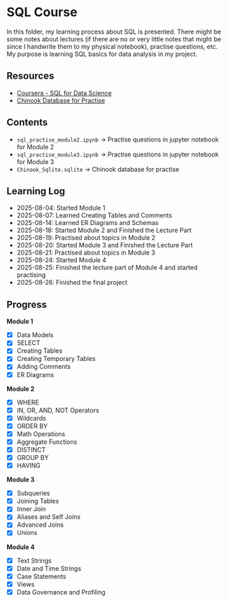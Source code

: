 # SQL Course

In this folder, my learning process about SQL is presented. There might be some notes about lectures (if there are no or very little notes that might be since I handwrite them to my physical notebook), practise questions, etc.
My purpose is learning SQL basics for data analysis in my project.

## Resources
- [Coursera - SQL for Data Science](https://www.coursera.org/learn/sql-for-data-science/)
- [Chinook Database for Practise](https://github.com/lerocha/chinook-database)

## Contents
- `sql_practise_module2.ipynb` → Practise questions in jupyter notebook for Module 2
- `sql_practise_module3.ipynb` → Practise questions in jupyter notebook for Module 3
- `Chinook_Sqlite.sqlite` → Chinook database for practise

## Learning Log
- 2025-08-04: Started Module 1
- 2025-08-07: Learned Creating Tables and Comments
- 2025-08-14: Learned ER Diagrams and Schemas
- 2025-08-18: Started Module 2 and Finished the Lecture Part
- 2025-08-19: Practised about topics in Module 2
- 2025-08-20: Started Module 3 and Finished the Lecture Part
- 2025-08-21: Practised about topics in Module 3
- 2025-08-24: Started Module 4
- 2025-08-25: Finished the lecture part of Module 4 and started practising
- 2025-08-26: Finished the final project



## Progress
**Module 1**
- [x] Data Models
- [x] SELECT
- [x] Creating Tables
- [x] Creating Temporary Tables
- [x] Adding Comments
- [x] ER Diagrams

**Module 2**
- [x] WHERE
- [x] IN, OR, AND, NOT Operators
- [x] Wildcards
- [x] ORDER BY
- [x] Math Operations
- [x] Aggregate Functions
- [x] DISTINCT
- [x] GROUP BY
- [x] HAVING

**Module 3**
- [x] Subqueries
- [x] Joining Tables
- [x] Inner Join
- [x] Aliases and Self Joins
- [x] Advanced Joins
- [x] Unions

**Module 4**
- [x] Text Strings
- [x] Date and Time Strings
- [x] Case Statements
- [x] Views
- [x] Data Governance and Profiling